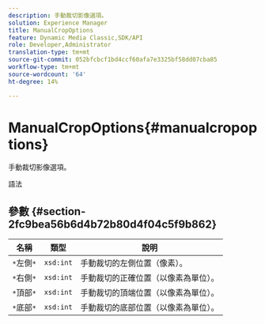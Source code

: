 ```yaml
---
description: 手動裁切影像選項。
solution: Experience Manager
title: ManualCropOptions
feature: Dynamic Media Classic,SDK/API
role: Developer,Administrator
translation-type: tm+mt
source-git-commit: 052bfcbcf1bd4ccf60afa7e3325bf58dd07cba85
workflow-type: tm+mt
source-wordcount: '64'
ht-degree: 14%

---
```



# ManualCropOptions{#manualcropoptions}

手動裁切影像選項。

語法

## 參數 {#section-2fc9bea56b6d4b72b80d4f04c5f9b862}

| 名稱 | 類型 | 說明 |
|---|---|---|
| `*`左側`*` | `xsd:int` | 手動裁切的左側位置（像素）。 |
| `*`右側`*` | `xsd:int` | 手動裁切的正確位置（以像素為單位）。 |
| `*`頂部`*` | `xsd:int` | 手動裁切的頂端位置（以像素為單位）。 |
| `*`底部`*` | `xsd:int` | 手動裁切的底部位置（以像素為單位）。 |


